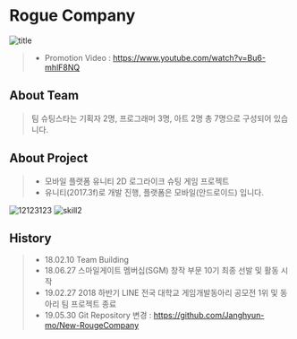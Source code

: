 # Rogue Company

![title](https://user-images.githubusercontent.com/34932546/58801326-2b5ea880-8645-11e9-806a-17d1968d5b97.png)
>- Promotion Video : https://www.youtube.com/watch?v=Bu6-mhlF8NQ

## About Team
> 팀 슈팅스타는 기획자 2명, 프로그래머 3명, 아트 2명 총 7명으로 구성되어 있습니다.

## About Project
>- 모바일 플랫폼 유니티 2D 로그라이크 슈팅 게임 프로젝트
>- 유니티(2017.3f)로 개발 진행, 플랫폼은 모바일(안드로이드) 입니다.


![12123123](https://user-images.githubusercontent.com/34932546/58801761-67463d80-8646-11e9-9dfd-73d498853e63.gif)
![skill2](https://user-images.githubusercontent.com/34932546/58801665-25b59280-8646-11e9-9ef6-dbae16022b82.gif)
## History

>- 18.02.10 Team Building
>- 18.06.27 스마일게이트 멤버십(SGM) 창작 부문 10기 최종 선발 및 활동 시작
>- 19.02.27 2018 하반기 LINE 전국 대학교 게임개발동아리 공모전 1위 및 동아리 팀 프로젝트 종료
>- 19.05.30 Git Repository 변경 : https://github.com/Janghyun-mo/New-RougeCompany
